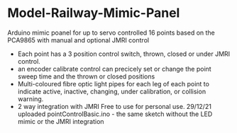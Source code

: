 # Model-Railway-Mimic-Panel
Arduino mimic poanel for up to servo controlled 16 points based on the PCA9865 with manual and optional JMRI control
* Each point has a 3 position control switch, thrown, closed or under JMRI control. 
* an encoder calibrate control can precicely set or change the point sweep time and the thrown or closed positions
* Multi-coloured fibre optic light pipes for each leg of each point to indicate active, inactive, changing, under calibration, or collision warning.
* 2 way integration with JMRI
Free to use for personal use. 
29/12/21 uploaded pointControlBasic.ino - the same sketch without the LED mimic or the JMRI integration
